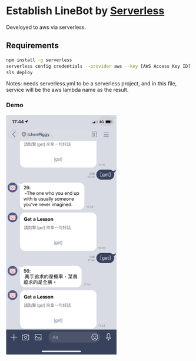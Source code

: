 # Establish LineBot by [Serverless](https://github.com/serverless/serverless) 

Develoyed to aws via serverless.

## Requirements

```bash
npm install -g serverless
serverless config credentials --provider aws --key [AWS Access Key ID] --secret [Secret Access Key]
sls deploy
```
Notes: needs serverless.yml to be a serverless project, and in this file, service will be the aws lambda name as the result.

### Demo
<img src="https://github.com/VHCC/getLessonBot/blob/master/IMG/S__9560137.jpg" alt="drawing" width="300"/>
